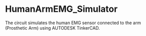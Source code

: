 # HumanArmEMG_Simulator
The circuit simulates the human EMG sensor connected to the arm (Prosthetic Arm) using AUTODESK TinkerCAD.
